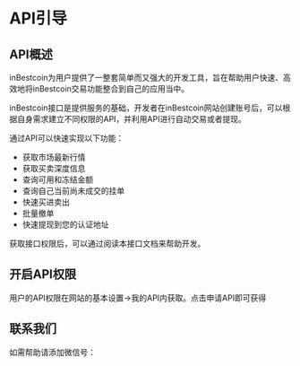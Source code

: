 # API引导    

## API概述    

inBestcoin为用户提供了一整套简单而又强大的开发工具，旨在帮助用户快速、高效地将inBestcoin交易功能整合到自己的应用当中。    

inBestcoin接口是提供服务的基础，开发者在inBestcoin网站创建账号后，可以根据自身需求建立不同权限的API，并利用API进行自动交易或者提现。   

通过API可以快速实现以下功能：    
- 获取市场最新行情    
- 获取买卖深度信息    
- 查询可用和冻结金额    
- 查询自己当前尚未成交的挂单    
- 快速买进卖出    
- 批量撤单    
- 快速提现到您的认证地址    

获取接口权限后，可以通过阅读本接口文档来帮助开发。    

## 开启API权限    

用户的API权限在网站的基本设置->我的API内获取。点击申请API即可获得

## 联系我们

如需帮助请添加微信号： 
